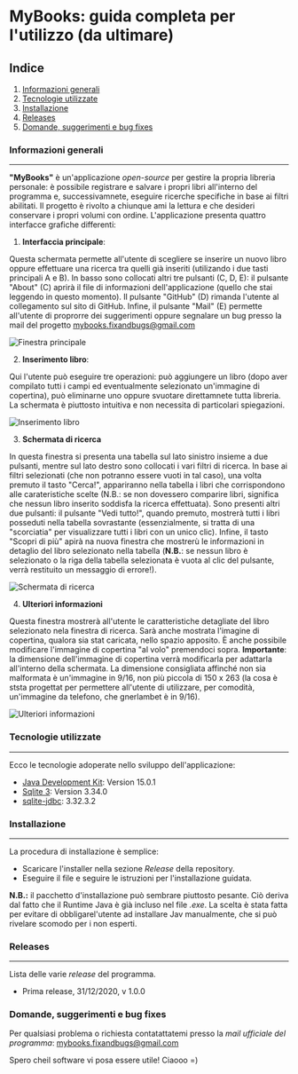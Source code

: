 # MyBooks: guida completa per l'utilizzo (da ultimare)
## Indice
1. [Informazioni generali](#informazioni-generali)
2. [Tecnologie utilizzate](#tecnologie-utilizzate)
3. [Installazione](#installazione)
4. [Releases](#releases)
4. [Domande, suggerimenti e bug fixes](#domande-suggerimenti-e-bug-fixes)

### Informazioni generali
***
**"MyBooks"** è un'applicazione *open-source* per gestire la propria libreria personale: è possibile registrare e salvare i propri libri all'interno del programma
e, successivamnete, eseguire ricerche specifiche in base ai filtri abilitati.
Il progetto è rivolto a chiunque ami la lettura e che desideri conservare i propri volumi con ordine.
L'applicazione presenta quattro interfacce grafiche differenti:

1) **Interfaccia principale**: 

Questa schermata permette all'utente di scegliere se inserire un nuovo libro oppure effettuare una ricerca tra quelli già inseriti (utilizando i due tasti principali A e B).
In basso sono collocati altri tre pulsanti (C, D, E): il pulsante "About" (C) aprirà il file di informazioni dell'applicazione (quello che stai leggendo in questo momento).
Il pulsante "GitHub" (D) rimanda l'utente al collegamento sul sito di GitHub.
Infine, il pulsante "Mail" (E) permette all'utente di proprorre dei suggerimenti oppure segnalare un bug presso la mail del progetto mybooks.fixandbugs@gmail.com



![Finestra principale](https://github.com/RichardBoy05/MyBooks/blob/main/res/frame1.png)



2) **Inserimento libro**: 

Qui l'utente può eseguire tre operazioni: può aggiungere un libro (dopo aver compilato tutti i campi ed eventualmente selezionato un'immagine di copertina), può eliminarne
uno oppure svuotare direttamnete tutta libreria. La schermata è piuttosto intuitiva e non necessita di particolari spiegazioni.



![Inserimento libro](https://github.com/RichardBoy05/MyBooks/blob/main/res/frame2.png)


3) **Schermata di ricerca**

In questa finestra si presenta una tabella sul lato sinistro insieme a due pulsanti, mentre sul lato destro sono collocati i vari filtri di ricerca.
In base ai filtri selezionati (che non potranno essere vuoti in tal caso), una volta premuto il tasto "Cerca!", appariranno nella tabella i libri che corrispondono alle carateristiche scelte (N.B.: se non dovessero comparire libri, significa che nessun libro inserito soddisfa la ricerca effettuata).
Sono presenti altri due pulsanti: il pulsante "Vedi tutto!", quando premuto, mostrerà tutti i libri posseduti nella tabella sovrastante (essenzialmente, si tratta di una "scorciatia" per visualizzare tutti i libri con un unico clic).
Infine, il tasto "Scopri di più" apirà na nuova finestra che mostrerù le informazioni in detaglio del libro selezionato nella tabella (**N.B.**: se nessun libro è selezionato o la riga della tabella selezionata è vuota al clic del pulsante, verrà restituito un messaggio di errore!).


![Schermata di ricerca](https://github.com/RichardBoy05/MyBooks/blob/main/res/frame3.png)



4) **Ulteriori informazioni**

Questa finestra mostrerà all'utente le caratteristiche detagliate del libro selezionato nela finestra di ricerca. Sarà anche mostrata l'imagine di copertina, qualora sia stat caricata, nello spazio apposito. È anche possibile modificare l'immagine di copertina "al volo" premendoci sopra.
**Importante**: la dimensione dell'immagine di copertina verrà modificarla per adattarla all'interno della schermata. La dimensione consigliata affinché non sia malformata è un'immagine in 9/16, non più piccola di 150 x 263 (la cosa è ststa progettat per permettere all'utente di utilizzare, per comodità, un'immagine da telefono, che gnerlambet è in 9/16).


![Ulteriori informazioni](https://github.com/RichardBoy05/MyBooks/blob/main/res/frame4.png)


### Tecnologie utilizzate
***
Ecco le tecnologie adoperate nello sviluppo dell'applicazione:
* [Java Development Kit](https://www.oracle.com/it/java/technologies/javase-jdk15-doc-downloads.html): Version 15.0.1 
* [Sqlite 3](https://www.sqlite.org/download.html): Version 3.34.0
* [sqlite-jdbc](https://github.com/xerial/sqlite-jdbc/releases): 3.32.3.2

### Installazione
***
La procedura di installazione è semplice:
* Scaricare l'installer nella sezione *Release* della repository.
* Eseguire il file e seguire le istruzioni per l'installazione guidata.

**N.B.:** il pacchetto d'installazione può sembrare piuttosto pesante. Ciò deriva dal fatto che il Runtime Java è già incluso nel file *.exe*.
La scelta è stata fatta per evitare di obbligarel'utente ad installare Jav manualmente, che si può rivelare scomodo per i non esperti.

### Releases
***
Lista delle varie *release* del programma.
* Prima release, 31/12/2020, v 1.0.0

### Domande, suggerimenti e bug fixes

Per qualsiasi problema o richiesta contatattatemi presso la *mail ufficiale del programma*: mybooks.fixandbugs@gmail.com

Spero cheil software vi posa essere utile! Ciaooo =)
